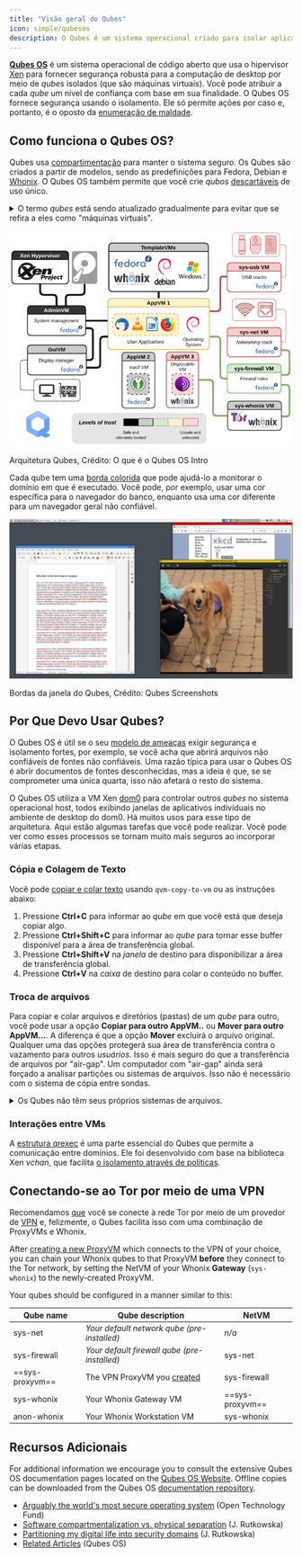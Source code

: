```yaml
---
title: "Visão geral do Qubes"
icon: simple/qubesos
description: O Qubes é um sistema operacional criado para isolar aplicativos dentro de *qubes* (anteriormente "VMs") para aumentar a segurança.
---
```


[**Qubes OS**](../desktop.md#qubes-os) é um sistema operacional de código aberto que usa o hipervisor [Xen](https://en.wikipedia.org/wiki/Xen) para fornecer segurança robusta para a computação de desktop por meio de *qubes* isolados (que são máquinas virtuais). Você pode atribuir a cada *qube* um nível de confiança com base em sua finalidade. O Qubes OS fornece segurança usando o isolamento. Ele só permite ações por caso e, portanto, é o oposto da [enumeração de maldade](https://ranum.com/security/computer_security/editorials/dumb).

## Como funciona o Qubes OS?

Qubes usa [compartimentação](https://qubes-os.org/intro) para manter o sistema seguro. Os Qubes são criados a partir de modelos, sendo as predefinições para Fedora, Debian e [Whonix](../desktop.md#whonix). O Qubes OS também permite que você crie *qubos* [descartáveis](https://qubes-os.org/doc/how-to-use-disposables) de uso único.

<details class="note" markdown>
<summary>O termo <em>qubes</em> está sendo atualizado gradualmente para evitar que se refira a eles como "máquinas virtuais".</summary>

Algumas das informações aqui e na documentação do Qubes OS podem conter linguagem conflitante, pois o termo "appVM" está sendo gradualmente alterado para "qube". Os Qubes não são máquinas virtuais inteiras, mas mantêm funcionalidades semelhantes às das VMs.

</details>

![Arquitetura de Qubes](../assets/img/qubes/qubes-trust-level-architecture.png)
<figcaption>Arquitetura Qubes, Crédito: O que é o Qubes OS Intro</figcaption>

Cada qube tem uma [borda colorida](https://qubes-os.org/screenshots) que pode ajudá-lo a monitorar o domínio em que é executado. Você pode, por exemplo, usar uma cor específica para o navegador do banco, enquanto usa uma cor diferente para um navegador geral não confiável.

![Borda colorida](../assets/img/qubes/r4.0-xfce-three-domains-at-work.png)
<figcaption>Bordas da janela do Qubes, Crédito: Qubes Screenshots</figcaption>

## Por Que Devo Usar Qubes?

O Qubes OS é útil se o seu [modelo de ameaças](../basics/threat-modeling.md) exigir segurança e isolamento fortes, por exemplo, se você acha que abrirá arquivos não confiáveis de fontes não confiáveis. Uma razão típica para usar o Qubes OS é abrir documentos de fontes desconhecidas, mas a ideia é que, se se comprometer uma única quarta, isso não afetará o resto do sistema.

O Qubes OS utiliza a VM Xen [dom0](https://wiki.xenproject.org/wiki/Dom0) para controlar outros *qubes* no sistema operacional host, todos exibindo janelas de aplicativos individuais no ambiente de desktop do dom0. Há muitos usos para esse tipo de arquitetura. Aqui estão algumas tarefas que você pode realizar. Você pode ver como esses processos se tornam muito mais seguros ao incorporar várias etapas.

### Cópia e Colagem de Texto

Você pode [copiar e colar texto](https://qubes-os.org/doc/how-to-copy-and-paste-text) usando `qvm-copy-to-vm` ou as instruções abaixo:

1. Pressione **Ctrl+C** para informar ao *qube* em que você está que deseja copiar algo.
2. Pressione **Ctrl+Shift+C** para informar ao *qube* para tornar esse buffer disponível para a área de transferência global.
3. Pressione **Ctrl+Shift+V** na *janela* de destino para disponibilizar a área de transferência global.
4. Pressione **Ctrl+V** na *caixa* de destino para colar o conteúdo no buffer.

### Troca de arquivos

Para copiar e colar arquivos e diretórios (pastas) de um *qube* para outro, você pode usar a opção **Copiar para outro AppVM..** ou **Mover para outro AppVM...**. A diferença é que a opção **Mover** excluirá o arquivo original. Qualquer uma das opções protegerá sua área de transferência contra o vazamento para outros *usuários*. Isso é mais seguro do que a transferência de arquivos por "air-gap". Um computador com "air-gap" ainda será forçado a analisar partições ou sistemas de arquivos. Isso não é necessário com o sistema de cópia entre sondas.

<details class="note" markdown>
<summary>Os Qubes não têm seus próprios sistemas de arquivos.</summary>

Você pode [copiar e mover arquivos](https://qubes-os.org/doc/how-to-copy-and-move-files) entre os *qubies*. Ao fazer isso, as alterações não são feitas imediatamente e podem ser facilmente desfeitas em caso de acidente. Quando você executa um *qube*, ele não tem um sistema de arquivos persistente. Você pode criar e excluir arquivos, mas essas alterações são efêmeras.

</details>

### Interações entre VMs

A [estrutura qrexec](https://qubes-os.org/doc/qrexec) é uma parte essencial do Qubes que permite a comunicação entre domínios. Ele foi desenvolvido com base na biblioteca Xen *vchan*, que facilita [o isolamento através de políticas](https://qubes-os.org/news/2020/06/22/new-qrexec-policy-system).

## Conectando-se ao Tor por meio de uma VPN

Recomendamos [que](../advanced/tor-overview.md) você se conecte à rede Tor por meio de um provedor de [VPN](../vpn.md) e, felizmente, o Qubes facilita isso com uma combinação de ProxyVMs e Whonix.

After [creating a new ProxyVM](https://forum.qubes-os.org/t/configuring-a-proxyvm-vpn-gateway/19061) which connects to the VPN of your choice, you can chain your Whonix qubes to that ProxyVM **before** they connect to the Tor network, by setting the NetVM of your Whonix **Gateway** (`sys-whonix`) to the newly-created ProxyVM.

Your qubes should be configured in a manner similar to this:

| Qube name       | Qube description                                                                                    | NetVM           |
| --------------- | --------------------------------------------------------------------------------------------------- | --------------- |
| sys-net         | *Your default network qube (pre-installed)*                                                         | *n/a*           |
| sys-firewall    | *Your default firewall qube (pre-installed)*                                                        | sys-net         |
| ==sys-proxyvm== | The VPN ProxyVM you [created](https://forum.qubes-os.org/t/configuring-a-proxyvm-vpn-gateway/19061) | sys-firewall    |
| sys-whonix      | Your Whonix Gateway VM                                                                              | ==sys-proxyvm== |
| anon-whonix     | Your Whonix Workstation VM                                                                          | sys-whonix      |

## Recursos Adicionais

For additional information we encourage you to consult the extensive Qubes OS documentation pages located on the [Qubes OS Website](https://qubes-os.org/doc). Offline copies can be downloaded from the Qubes OS [documentation repository](https://github.com/QubesOS/qubes-doc).

- [Arguably the world's most secure operating system](https://opentech.fund/news/qubes-os-arguably-the-worlds-most-secure-operating-system-motherboard) (Open Technology Fund)
- [Software compartmentalization vs. physical separation](https://invisiblethingslab.com/resources/2014/Software_compartmentalization_vs_physical_separation.pdf) (J. Rutkowska)
- [Partitioning my digital life into security domains](https://blog.invisiblethings.org/2011/03/13/partitioning-my-digital-life-into.html) (J. Rutkowska)
- [Related Articles](https://qubes-os.org/news/categories/#articles) (Qubes OS)
